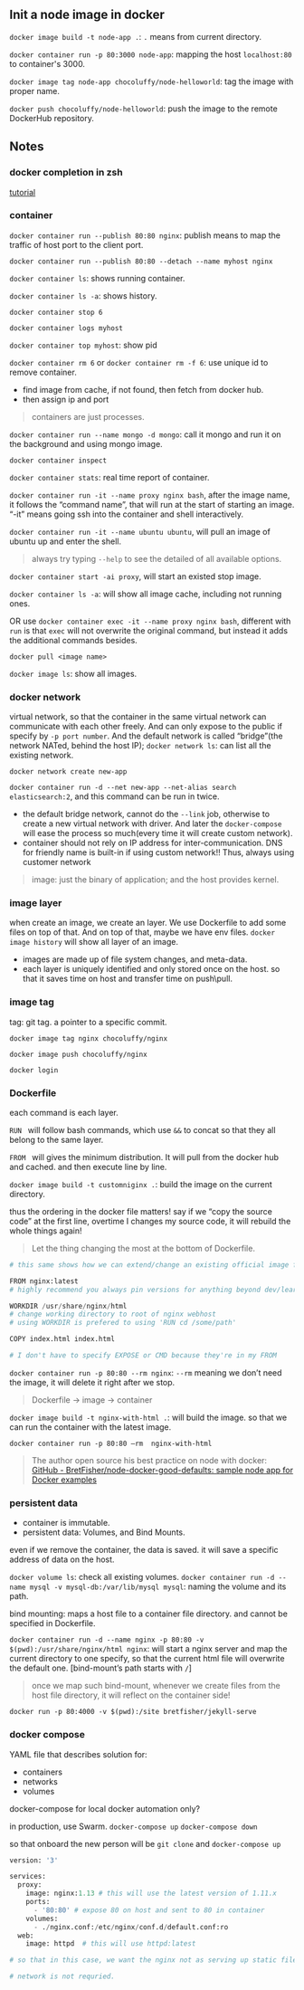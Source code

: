 
## Init a node image in docker

`docker image build -t node-app .`: `.` means from current directory.

`docker container run -p 80:3000 node-app`: mapping the host `localhost:80` to container's 3000.

`docker image tag node-app chocoluffy/node-helloworld`: tag the image with proper name. 

`docker push chocoluffy/node-helloworld`: push the image to the remote DockerHub repository.


## Notes

### docker completion in zsh

[tutorial](https://docs.docker.com/machine/completion/#zsh)

### container
`docker container run --publish 80:80 nginx`: publish means to map the traffic of host port to the client port.

`docker container run --publish 80:80 --detach --name myhost nginx`

`docker container ls`: shows running container.

`docker container ls -a`: shows history.

`docker container stop 6`

`docker container logs myhost`

`docker container top myhost`: show pid

`docker container rm 6` or `docker container rm -f 6`: use unique id to remove container.

* find image from cache, if not found, then fetch from docker hub.
* then assign ip and port

> containers are just processes.

`docker container run --name mongo -d mongo`: call it mongo and run it on the background and using mongo image.

`docker container inspect`

`docker container stats`: real time report of container.

`docker container run -it --name proxy nginx bash`, after the image name, it follows the “command name”, that will run at the start of starting an image. “-it” means going ssh into the container and shell interactively.

`docker container run -it --name ubuntu ubuntu`, will pull an image of ubuntu up and enter the shell.

> always try typing `--help` to see the detailed of all available options.

`docker container start -ai proxy`, will start an existed stop image.

`docker container ls -a`: will show all image cache, including not running ones.

OR use `docker container exec -it --name proxy nginx bash`, different with `run` is that `exec` will not overwrite the original command, but instead it adds the additional commands besides.

`docker pull <image name>`

`docker image ls`: show all images.

### docker network

virtual network, so that the container in the same virtual network can communicate with each other freely. And can only expose to the public if specify by `-p port number`. And the default network is called “bridge”(the network NATed, behind the host IP); `docker network ls`: can list all the existing network.

`docker network create new-app`

`docker container run -d --net new-app --net-alias search elasticsearch:2`, and this command can be run in twice.

* the default bridge network, cannot do the `--link` job, otherwise to create a new virtual network with driver. And later the `docker-compose` will ease the process so much(every time it will create custom network).
* container should not rely on IP address for inter-communication. DNS for friendly name is built-in if using custom network!! Thus, always using customer network

> image: just the binary of application; and the host provides kernel.

### image layer

when create an image, we create an layer.  We use Dockerfile to add some files on top of that. And on top of that, maybe we have env files.
`docker image history` will show all layer of an image. 

* images are made up of file system changes, and meta-data.
* each layer is uniquely identified and only stored once on the host. so that it saves time on host and transfer time on push\pull.

### image tag

tag: git tag. a pointer to a specific commit. 

`docker image tag nginx chocoluffy/nginx`

`docker image push chocoluffy/nginx`

`docker login`

### Dockerfile

each command is each layer. 

`RUN ` will follow bash commands, which use `&&` to concat so that they all belong to the same layer. 

`FROM ` will gives the minimum distribution. It will pull from the docker hub and cached. and then execute line by line.

`docker image build -t customniginx .`: build the image on the current directory.

thus the ordering in the docker file matters! say if we “copy the source code” at the first line, overtime I changes my source code, it will rebuild the whole things again!

> Let the thing changing the most at the bottom of Dockerfile.

```python
# this same shows how we can extend/change an existing official image from Docker Hub

FROM nginx:latest
# highly recommend you always pin versions for anything beyond dev/learn

WORKDIR /usr/share/nginx/html
# change working directory to root of nginx webhost
# using WORKDIR is prefered to using 'RUN cd /some/path'

COPY index.html index.html

# I don't have to specify EXPOSE or CMD because they're in my FROM

```

`docker container run -p 80:80 --rm nginx`: `--rm` meaning we don’t need the image, it will delete it right after we stop. 

> Dockerfile -> image -> container

`docker image build -t nginx-with-html .`: will build the image.
so that we can run the container with the latest image.

`docker container run -p 80:80 —rm  nginx-with-html`

> The author open source his best practice on node with docker: [GitHub - BretFisher/node-docker-good-defaults: sample node app for Docker examples](https://github.com/BretFisher/node-docker-good-defaults)

### persistent data

* container is immutable.
* persistent data: Volumes, and Bind Mounts.

even if we remove the container, the data is saved. it will save a specific address of data on the host. 

`docker volume ls`: check all existing volumes. 
`docker container run -d --name mysql -v mysql-db:/var/lib/mysql mysql`: naming the volume and its path.

bind mounting: maps a host file to a container file directory. and cannot be specified in Dockerfile. 

`docker container run -d --name nginx -p 80:80 -v $(pwd):/usr/share/nginx/html nginx`: will start a nginx server and map the current directory to one specify, so that the current html file will overwrite the default one. [bind-mount’s path starts with `/`]

> once we map such bind-mount, whenever we create files from the host file directory, it will reflect on the container side!

`docker run -p 80:4000 -v $(pwd):/site bretfisher/jekyll-serve`

### docker compose

  YAML file that describes solution for:
* containers
* networks
* volumes

docker-compose for local docker automation only?

in production, use Swarm.
`docker-compose up`
`docker-compose down`

so that onboard the new person will be `git clone` and `docker-compose up`

```python
version: '3'

services:
  proxy:
    image: nginx:1.13 # this will use the latest version of 1.11.x
    ports:
      - '80:80' # expose 80 on host and sent to 80 in container
    volumes:
      - ./nginx.conf:/etc/nginx/conf.d/default.conf:ro
  web:
    image: httpd  # this will use httpd:latest

# so that in this case, we want the nginx not as serving up static files; but used as a reverse proxy to direct traffic for the server behind.

# network is not requried. 
```















 









